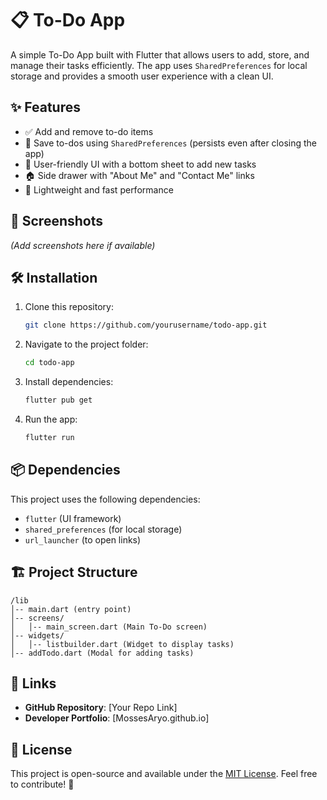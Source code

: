 # 📋 To-Do App

A simple To-Do App built with Flutter that allows users to add, store, and manage their tasks efficiently. The app uses `SharedPreferences` for local storage and provides a smooth user experience with a clean UI.

## ✨ Features
- ✅ Add and remove to-do items
- 💾 Save to-dos using `SharedPreferences` (persists even after closing the app)
- 📌 User-friendly UI with a bottom sheet to add new tasks
- 🏠 Side drawer with "About Me" and "Contact Me" links
- 🚀 Lightweight and fast performance

## 📸 Screenshots
*(Add screenshots here if available)*

## 🛠️ Installation
1. Clone this repository:
   ```sh
   git clone https://github.com/yourusername/todo-app.git
   ```
2. Navigate to the project folder:
   ```sh
   cd todo-app
   ```
3. Install dependencies:
   ```sh
   flutter pub get
   ```
4. Run the app:
   ```sh
   flutter run
   ```

## 📦 Dependencies
This project uses the following dependencies:
- `flutter` (UI framework)
- `shared_preferences` (for local storage)
- `url_launcher` (to open links)

## 🏗️ Project Structure
```
/lib
│-- main.dart (entry point)
│-- screens/
│   │-- main_screen.dart (Main To-Do screen)
│-- widgets/
│   │-- listbuilder.dart (Widget to display tasks)
│-- addTodo.dart (Modal for adding tasks)
```

## 🔗 Links
- **GitHub Repository**: [Your Repo Link]
- **Developer Portfolio**: [MossesAryo.github.io]

## 📝 License
This project is open-source and available under the [MIT License](LICENSE). Feel free to contribute! 🚀

